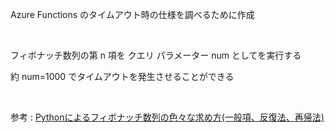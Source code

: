 <p>Azure Functions のタイムアウト時の仕様を調べるために作成</p>
<br>
<p>フィボナッチ数列の第 n 項を クエリ パラメーター num としてを実行する</p>
<p>約 num=1000 でタイムアウトを発生させることができる</p>
<br>
<p>参考 : <a href="https://qiita.com/dovedove/items/3456c4f317a5c680f437">Pythonによるフィボナッチ数列の色々な求め方(一般項、反復法、再帰法)</a><p>
